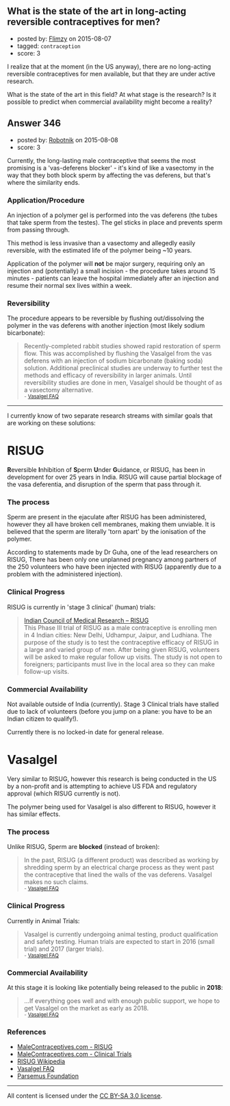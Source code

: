 ## What is the state of the art in long-acting reversible contraceptives for men?

- posted by: [Flimzy](https://stackexchange.com/users/7879/flimzy) on 2015-08-07
- tagged: `contraception`
- score: 3

I realize that at the moment (in the US anyway), there are no long-acting reversible contraceptives for men available, but that they are under active research.

What is the state of the art in this field? At what stage is the research? Is it possible to predict when commercial availability might become a reality?


## Answer 346

- posted by: [Robotnik](https://stackexchange.com/users/919989/robotnik) on 2015-08-08
- score: 3

<p>Currently, the long-lasting male contraceptive that seems the most promising is a 'vas-deferens blocker' - it's kind of like a vasectomy in the way that they both block sperm by affecting the vas deferens, but that's where the similarity ends.</p>

<h3>Application/Procedure</h3>

<p>An injection of a polymer gel is performed into the vas deferens (the tubes that take sperm from the testes). The gel sticks in place and prevents sperm from passing through. </p>

<p>This method is less invasive than a vasectomy and allegedly easily reversible, with the estimated life of the polymer being ~10 years.</p>

<p>Application of the polymer will <strong>not</strong> be major surgery, requiring only an injection and (potentially) a small incision - the procedure takes around 15 minutes - patients can leave the hospital immediately after an injection and resume their normal sex lives within a week.</p>

<h3>Reversibility</h3>

<p>The procedure appears to be reversible by flushing out/dissolving the polymer in the vas deferens with another injection (most likely sodium bicarbonate):</p>

<blockquote>
  <p>Recently-completed rabbit studies showed rapid restoration of sperm flow. This was accomplished by flushing the Vasalgel from the vas deferens with an injection of sodium bicarbonate (baking soda) solution. Additional preclinical studies are underway to further test the methods and efficacy of reversibility in larger animals. Until reversibility studies are done in men, Vasalgel should be thought of as a vasectomy alternative.<br>
  <sub> - <a href="http://www.parsemusfoundation.org/vasalgel-faqs/" rel="nofollow">Vasalgel FAQ</a></sub></p>
</blockquote>

<hr>

<p>I currently know of two separate research streams with similar goals that are working on these solutions:</p>

<h1>RISUG</h1>

<p><strong>R</strong>eversible <strong>I</strong>nhibition of <strong>S</strong>perm <strong>U</strong>nder <strong>G</strong>uidance, or RISUG, has been in development for over 25 years in India. RISUG will cause partial blockage of the vasa deferentia, and disruption of the sperm that pass through it.</p>

<h3>The process</h3>

<p>Sperm are present in the ejaculate after RISUG has been administered, however they all have broken cell membranes, making them unviable. It is believed that the sperm are literally 'torn apart' by the ionisation of the polymer.</p>

<p>According to statements made by Dr Guha, one of the lead researchers on RISUG, There has been only one unplanned pregnancy among partners of the 250 volunteers who have been injected with RISUG (apparently due to a problem with the administered injection).</p>

<h3>Clinical Progress</h3>

<p>RISUG is currently in 'stage 3 clinical' (human) trials:</p>

<blockquote>
  <p><a href="http://icmr.nic.in/annual/rh.htm" rel="nofollow">Indian Council of Medical Research – RISUG</a><br>
  This Phase III trial of RISUG as a male contraceptive is enrolling men in 4 Indian cities: New Delhi, Udhampur, Jaipur, and Ludhiana. The purpose of the study is to test the contraceptive efficacy of RISUG in a large and varied group of men. After being given RISUG, volunteers will be asked to make regular follow up visits. The study is not open to foreigners; participants must live in the local area so they can make follow-up visits. </p>
</blockquote>

<h3>Commercial Availability</h3>

<p>Not available outside of India (currently). Stage 3 Clinical trials have stalled due to lack of volunteers (before you jump on a plane: you have to be an Indian citizen to qualify!). </p>

<p>Currently there is no locked-in date for general release.</p>

<h1>Vasalgel</h1>

<p>Very similar to RISUG, however this research is being conducted in the US by a non-profit and is attempting to achieve US FDA and regulatory approval (which RISUG currently is not).</p>

<p>The polymer being used for Vasalgel is also different to RISUG, however it has similar effects.  </p>

<h3>The process</h3>

<p>Unlike RISUG, Sperm are <strong>blocked</strong> (instead of broken):</p>

<blockquote>
  <p>In the past, RISUG (a different product) was described as working by shredding sperm by an electrical charge process as they went past the contraceptive that lined the walls of the vas deferens. Vasalgel makes no such claims.<br>
  <sub> - <a href="http://www.parsemusfoundation.org/vasalgel-faqs/" rel="nofollow">Vasalgel FAQ</a></sub></p>
</blockquote>

<h3>Clinical Progress</h3>

<p>Currently in Animal Trials:</p>

<blockquote>
  <p>Vasalgel is currently undergoing animal testing, product qualification and safety testing. Human trials are expected to start in 2016 (small trial) and 2017 (larger trials).<br>
  <sub> - <a href="http://www.parsemusfoundation.org/vasalgel-faqs/" rel="nofollow">Vasalgel FAQ</a></sub></p>
</blockquote>

<h3>Commercial Availability</h3>

<p>At this stage it is looking like potentially being released to the public in <strong>2018</strong>:</p>

<blockquote>
  <p>...If everything goes well and with enough public support, we hope to get Vasalgel on the market as early as 2018.<br>
  <sub> - <a href="http://www.parsemusfoundation.org/vasalgel-faqs/" rel="nofollow">Vasalgel FAQ</a></sub></p>
</blockquote>

<h3>References</h3>

<ul>
<li><a href="http://malecontraceptives.org/methods/risug.php" rel="nofollow">MaleContraceptives.com - RISUG</a></li>
<li><a href="http://malecontraceptives.org/clinical.php" rel="nofollow">MaleContraceptives.com - Clinical Trials</a></li>
<li><a href="https://en.wikipedia.org/wiki/Reversible_inhibition_of_sperm_under_guidance" rel="nofollow">RISUG Wikipedia</a></li>
<li><a href="http://www.parsemusfoundation.org/vasalgel-faqs/" rel="nofollow">Vasalgel FAQ</a></li>
<li><a href="http://www.parsemusfoundation.org/vasalgel-home/" rel="nofollow">Parsemus Foundation</a></li>
</ul>




---

All content is licensed under the [CC BY-SA 3.0 license](https://creativecommons.org/licenses/by-sa/3.0/).
